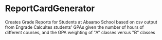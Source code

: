 # ReportCardGenerator
Creates Grade Reports for Students at Abaarso School based on csv output from Engrade
Calcultes students' GPAs given the number of hours of different courses, and the GPA weighting of "A" classes versus "B" classes
